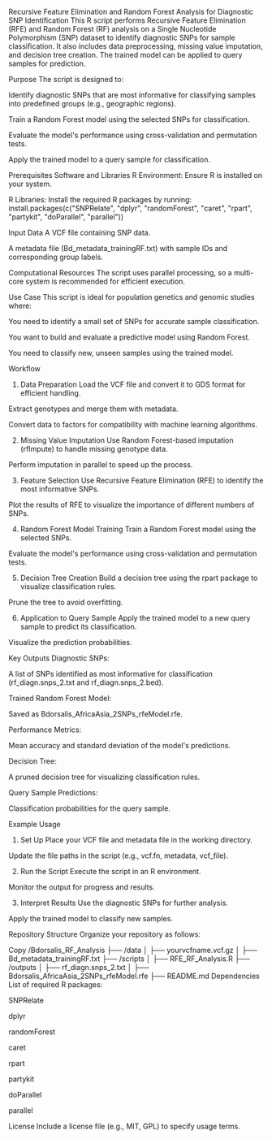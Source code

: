Recursive Feature Elimination and Random Forest Analysis for Diagnostic SNP Identification
This R script performs Recursive Feature Elimination (RFE) and Random Forest (RF) analysis on a Single Nucleotide Polymorphism (SNP) dataset to identify diagnostic SNPs for sample classification. It also includes data preprocessing, missing value imputation, and decision tree creation. The trained model can be applied to query samples for prediction.

Purpose
The script is designed to:

Identify diagnostic SNPs that are most informative for classifying samples into predefined groups (e.g., geographic regions).

Train a Random Forest model using the selected SNPs for classification.

Evaluate the model's performance using cross-validation and permutation tests.

Apply the trained model to a query sample for classification.

Prerequisites
Software and Libraries
R Environment: Ensure R is installed on your system.

R Libraries: Install the required R packages by running:
install.packages(c("SNPRelate", "dplyr", "randomForest", "caret", "rpart", "partykit", "doParallel", "parallel"))

Input Data
A VCF file containing SNP data.

A metadata file (Bd_metadata_trainingRF.txt) with sample IDs and corresponding group labels.

Computational Resources
The script uses parallel processing, so a multi-core system is recommended for efficient execution.

Use Case
This script is ideal for population genetics and genomic studies where:

You need to identify a small set of SNPs for accurate sample classification.

You want to build and evaluate a predictive model using Random Forest.

You need to classify new, unseen samples using the trained model.

Workflow
1. Data Preparation
Load the VCF file and convert it to GDS format for efficient handling.

Extract genotypes and merge them with metadata.

Convert data to factors for compatibility with machine learning algorithms.

2. Missing Value Imputation
Use Random Forest-based imputation (rfImpute) to handle missing genotype data.

Perform imputation in parallel to speed up the process.

3. Feature Selection
Use Recursive Feature Elimination (RFE) to identify the most informative SNPs.

Plot the results of RFE to visualize the importance of different numbers of SNPs.

4. Random Forest Model Training
Train a Random Forest model using the selected SNPs.

Evaluate the model's performance using cross-validation and permutation tests.

5. Decision Tree Creation
Build a decision tree using the rpart package to visualize classification rules.

Prune the tree to avoid overfitting.

6. Application to Query Sample
Apply the trained model to a new query sample to predict its classification.

Visualize the prediction probabilities.

Key Outputs
Diagnostic SNPs:

A list of SNPs identified as most informative for classification (rf_diagn.snps_2.txt and rf_diagn.snps_2.bed).

Trained Random Forest Model:

Saved as Bdorsalis_AfricaAsia_2SNPs_rfeModel.rfe.

Performance Metrics:

Mean accuracy and standard deviation of the model's predictions.

Decision Tree:

A pruned decision tree for visualizing classification rules.

Query Sample Predictions:

Classification probabilities for the query sample.

Example Usage
1. Set Up
Place your VCF file and metadata file in the working directory.

Update the file paths in the script (e.g., vcf.fn, metadata, vcf_file).

2. Run the Script
Execute the script in an R environment.

Monitor the output for progress and results.

3. Interpret Results
Use the diagnostic SNPs for further analysis.

Apply the trained model to classify new samples.

Repository Structure
Organize your repository as follows:

Copy
/Bdorsalis_RF_Analysis
├── /data
│   ├── yourvcfname.vcf.gz
│   ├── Bd_metadata_trainingRF.txt
├── /scripts
│   ├── RFE_RF_Analysis.R
├── /outputs
│   ├── rf_diagn.snps_2.txt
│   ├── Bdorsalis_AfricaAsia_2SNPs_rfeModel.rfe
├── README.md
Dependencies
List of required R packages:

SNPRelate

dplyr

randomForest

caret

rpart

partykit

doParallel

parallel

License
Include a license file (e.g., MIT, GPL) to specify usage terms.

